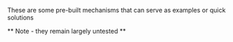 These are some pre-built mechanisms that can serve as examples or quick solutions

** Note - they remain largely untested ** 